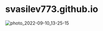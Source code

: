 # svasilev773.github.io

![photo_2022-09-10_13-25-15](https://user-images.githubusercontent.com/115039741/194724126-0317f2a8-1246-44e0-ac4c-6a1517d934d2.jpg)
<style>
	img.wdth{
	width: 100px;
	height: 100px;
	}
<img src="images/thumb1.jpg" alt="[photo_2022-09-10_13-25-15](https://user-images.githubusercontent.com/115039741/194724126-0317f2a8-1246-44e0-ac4c-6a1517d934d2.jpg)" width="120" height="120">
</style>
